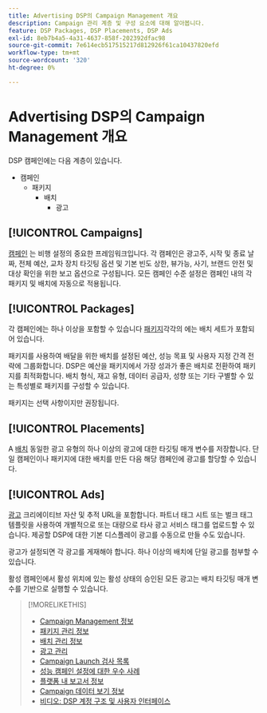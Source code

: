 ```yaml
---
title: Advertising DSP의 Campaign Management 개요
description: Campaign 관리 계층 및 구성 요소에 대해 알아봅니다.
feature: DSP Packages, DSP Placements, DSP Ads
exl-id: 8eb7b4a5-4a31-4637-858f-202392dfac98
source-git-commit: 7e614ecb517515217d812926f61ca10437820efd
workflow-type: tm+mt
source-wordcount: '320'
ht-degree: 0%

---
```


# Advertising DSP의 Campaign Management 개요

DSP 캠페인에는 다음 계층이 있습니다.

* 캠페인
   * 패키지
      * 배치
         * 광고

<!-- Do clients think in terms of insertion orders? If yes, then work in the following info.:
In Advertising DSP, an insertion order is represented as a campaign, and line items are represented as packages. Each package will include placements, which can use different strategies and tactics to deliver the line item requirements.
-->

## [!UICONTROL Campaigns]

[캠페인](/help/dsp/campaign-management/campaigns/campaign-about.md) 는 비행 설정의 중요한 프레임워크입니다. 각 캠페인은 광고주, 시작 및 종료 날짜, 전체 예산, 교차 장치 타깃팅 옵션 및 기본 빈도 상한, 뷰가능, 사기, 브랜드 안전 및 대상 확인을 위한 보고 옵션으로 구성됩니다. 모든 캠페인 수준 설정은 캠페인 내의 각 패키지 및 배치에 자동으로 적용됩니다.

## [!UICONTROL Packages]

각 캠페인에는 하나 이상을 포함할 수 있습니다 [패키지](/help/dsp/campaign-management/packages/package-about.md)각각의 에는 배치 세트가 포함되어 있습니다.

패키지를 사용하여 배달을 위한 배치를 설정된 예산, 성능 목표 및 사용자 지정 간격 전략에 그룹화합니다. DSP은 예산을 패키지에서 가장 성과가 좋은 배치로 전환하여 패키지를 최적화합니다. 배치 형식, 재고 유형, 데이터 공급자, 성향 또는 기타 구별할 수 있는 특성별로 패키지를 구성할 수 있습니다.

패키지는 선택 사항이지만 권장됩니다.

## [!UICONTROL Placements]

A [배치](/help/dsp/campaign-management/placements/placement-about.md) 동일한 광고 유형의 하나 이상의 광고에 대한 타깃팅 매개 변수를 저장합니다. 단일 캠페인이나 패키지에 대한 배치를 만든 다음 해당 캠페인에 광고를 할당할 수 있습니다.

## [!UICONTROL Ads]

[광고](/help/dsp/campaign-management/ads/ad-about.md) 크리에이티브 자산 및 추적 URL을 포함합니다. 파트너 태그 시트 또는 벌크 태그 템플릿을 사용하여 개별적으로 또는 대량으로 타사 광고 서비스 태그를 업로드할 수 있습니다. 제공할 DSP에 대한 기본 디스플레이 광고를 수동으로 만들 수도 있습니다.

광고가 설정되면 각 광고를 게재해야 합니다. 하나 이상의 배치에 단일 광고를 첨부할 수 있습니다.

활성 캠페인에서 활성 위치에 있는 활성 상태의 승인된 모든 광고는 배치 타깃팅 매개 변수를 기반으로 실행할 수 있습니다.

>[!MORELIKETHIS]
>
>* [Campaign Management 정보](/help/dsp/campaign-management/campaigns/campaign-about.md)
>* [패키지 관리 정보](/help/dsp/campaign-management/packages/package-about.md)
>* [배치 관리 정보](/help/dsp/campaign-management/placements/placement-about.md)
>* [광고 관리](/help/dsp/campaign-management/ads/ad-about.md)
>* [Campaign Launch 검사 목록](/help/dsp/campaign-management/campaign-launch-checklist.md)
>* [성능 캠페인 설정에 대한 우수 사례](/help/dsp/optimization/campaign-best-practices-performance.md)
>* [플랫폼 내 보고서 정보](/help/dsp/campaign-management/reports/campaign-reports-about.md)
>* [Campaign 데이터 보기 정보](/help/dsp/campaign-management/reports/campaign-data-views-about.md)
>* [비디오: DSP 계정 구조 및 사용자 인터페이스](https://experienceleague.adobe.com/docs/advertising-learn/tutorials/dsp/ui.html)

